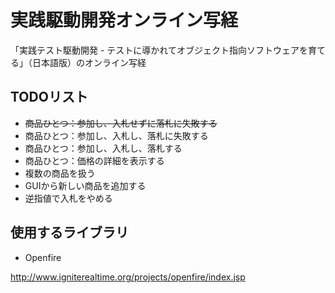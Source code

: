 実践駆動開発オンライン写経
====================

「実践テスト駆動開発 - テストに導かれてオブジェクト指向ソフトウェアを育てる」（日本語版）のオンライン写経

## TODOリスト

* <strike>商品ひとつ：参加し、入札せずに落札に失敗する</strike>
* 商品ひとつ：参加し、入札し、落札に失敗する
* 商品ひとつ：参加し、入札し、落札する
* 商品ひとつ：価格の詳細を表示する
* 複数の商品を扱う
* GUIから新しい商品を追加する
* 逆指値で入札をやめる

## 使用するライブラリ

* Openfire

<http://www.igniterealtime.org/projects/openfire/index.jsp>
